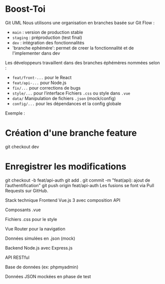# Boost-Toi
Git UML
Nous utilisons une organisation en branches basée sur Git Flow :

- `main` : version de production stable
- `staging` : préproduction (test final)
- `dev` : intégration des fonctionnalités
- 'branche ephémére': permet de creer la fonctionnalité et de l'implementer dans dev

Les développeurs travaillent dans des branches éphémères nommées selon :
- `feat/front-...` pour le React
- `feat/api-...` pour Node.js
- `fix/...` pour corrections de bugs
- `style/...` pour l’interface  Fichiers `.css` ou style dans `.vue`
- `data/`        Manipulation de fichiers `.json` (mock/config)
- `config/...` pour les dépendances et la config globale
  

Exemple :
# Création d'une branche feature
git checkout dev

# Enregistrer les modifications
git checkout -b feat/api-auth
git add .
git commit -m "feat(api): ajout de l’authentification"
git push origin feat/api-auth
Les fusions se font via Pull Requests sur GitHub.

Stack technique
Frontend
Vue.js 3 avec composition API

Composants .vue

Fichiers .css pour le style

Vue Router pour la navigation

Données simulées en .json (mock)

Backend
Node.js avec Express.js

API RESTful

Base de données (ex: phpmyadmin)

Données JSON mockées en phase de test

